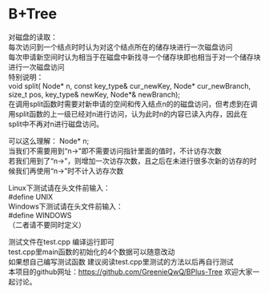 # B+Tree

对磁盘的读取：  
每次访问到一个结点时时认为对这个结点所在的储存块进行一次磁盘访问  
每次申请新空间时认为相当于在磁盘中新找寻一个储存块即也相当于对一个储存块进行一次磁盘访问  
特别说明：  
void split( Node* n, const key_type& cur_newKey, Node* cur_newBranch, size_t pos, key_type& newKey, Node*& newBranch);  
在调用split函数时需要对新申请的空间和传入结点n的的磁盘访问，但考虑到在调用split函数的上一级已经对n进行访问，认为此时n的内容已读入内存，因此在split中不再对n进行磁盘访问。  

可以这么理解：
Node* n;  
当我们不需要用到“n->”即不需要访问指针里面的值时，不计访存次数  
若我们用到了“n->”，则增加一次访存次数，且之后在未进行很多次新的访存的时候我们再使用“n->”时不计入访存次数  

Linux下测试请在头文件前输入：  
#define UNIX  
Windows下测试请在头文件前输入：  
#define WINDOWS  
（二者请不要同时定义）  

测试文件在test.cpp 编译运行即可  
test.cpp里main函数的初始化的4个数据可以随意改动  
如果想自己编写测试函数 建议阅读test.cpp里测试的方法以后再自行测试  
本项目的github网址：https://github.com/GreenieQwQ/BPlus-Tree  欢迎大家一起讨论。
